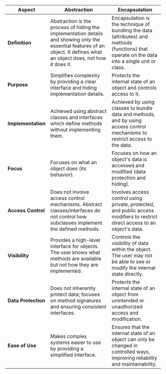 | **Aspect**          | **Abstraction**                                                                                                                                                                     | **Encapsulation**                                                                                                                                    |
|---------------------|------------------------------------------------------------------------------------------------------------------------------------------------------------------------------------|------------------------------------------------------------------------------------------------------------------------------------------------------|
| **Definition**      | Abstraction is the process of hiding the implementation details and showing only the essential features of an object. It defines what an object does, not how it does it.            | Encapsulation is the technique of bundling the data (attributes) and methods (functions) that operate on the data into a single unit or class.       |
| **Purpose**         | Simplifies complexity by providing a clear interface and hiding implementation details.                                                                                            | Protects the internal state of an object and controls access to it.                                                                                  |
| **Implementation**  | Achieved using abstract classes and interfaces which define methods without implementing them.                                                                                      | Achieved by using classes to bundle data and methods, and by using access control mechanisms to restrict access to the data.                         |
| **Focus**           | Focuses on what an object does (its behavior).                                                                                                                                     | Focuses on how an object's data is accessed and modified (data protection and hiding).                                                               |
| **Access Control**  | Does not involve access control mechanisms. Abstract classes/interfaces do not control how subclasses implement the defined methods.                                                | Involves access control using private, protected, and public access modifiers to restrict direct access to an object's data.                         |
| **Visibility**      | Provides a high-level interface for objects. The user knows what methods are available but not how they are implemented.                                                           | Controls the visibility of data within the object. The user may not be able to see or modify the internal state directly.                            |
| **Data Protection** | Does not inherently protect data; focuses on method signatures and ensuring consistent interfaces.                                                                                  | Protects the internal state of an object from unintended or unauthorized access and modification.                                                    |
| **Ease of Use**     | Makes complex systems easier to use by providing a simplified interface.                                                                                                           | Ensures that the internal state of an object can only be changed in controlled ways, improving reliability and maintainability.                      |

